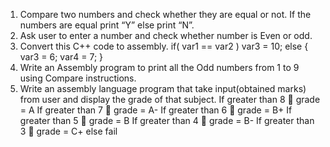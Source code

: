 1. Compare two numbers and check whether they are equal or not. If the numbers are equal print “Y”
else print “N”.
2. Ask user to enter a number and check whether number is Even or odd.
3. Convert this C++ code to assembly.
if( var1 == var2 )
var3 = 10;
else
{
var3 = 6;
var4 = 7; }
4. Write an Assembly program to print all the Odd numbers from 1 to 9 using Compare instructions.
5. Write an assembly language program that take input(obtained marks) from user and display the grade
of that subject.
If greater than 8  grade = A
If greater than 7  grade = A-
If greater than 6  grade = B+
If greater than 5  grade = B
If greater than 4  grade = B-
If greater than 3  grade = C+
else fail
